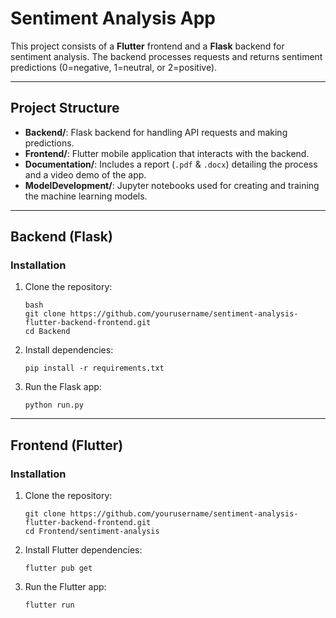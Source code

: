 # Sentiment Analysis App

This project consists of a **Flutter** frontend and a **Flask** backend for sentiment analysis. The backend processes requests and returns sentiment predictions (0=negative, 1=neutral, or 2=positive).

---

## Project Structure

- **Backend/**: Flask backend for handling API requests and making predictions.
- **Frontend/**: Flutter mobile application that interacts with the backend.
- **Documentation/**: Includes a report (`.pdf` & `.docx`) detailing the process and a video demo of the app.
- **ModelDevelopment/**: Jupyter notebooks used for creating and training the machine learning models.

---

## Backend (Flask)

### Installation

1. Clone the repository:
   ```
   bash
   git clone https://github.com/yourusername/sentiment-analysis-flutter-backend-frontend.git
   cd Backend
   ```

2. Install dependencies:
   ```
   pip install -r requirements.txt
   ```

3. Run the Flask app:
   ```
   python run.py
   ```

---

## Frontend (Flutter)

### Installation

1. Clone the repository:
   ```
   git clone https://github.com/yourusername/sentiment-analysis-flutter-backend-frontend.git
   cd Frontend/sentiment-analysis
   ```

2. Install Flutter dependencies:
   ```
   flutter pub get
   ```

3. Run the Flutter app:
   ```
   flutter run
   ```